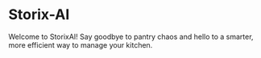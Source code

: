 # Storix-AI
Welcome to StorixAI! Say goodbye to pantry chaos and hello to a smarter, more efficient way to manage your kitchen. 

